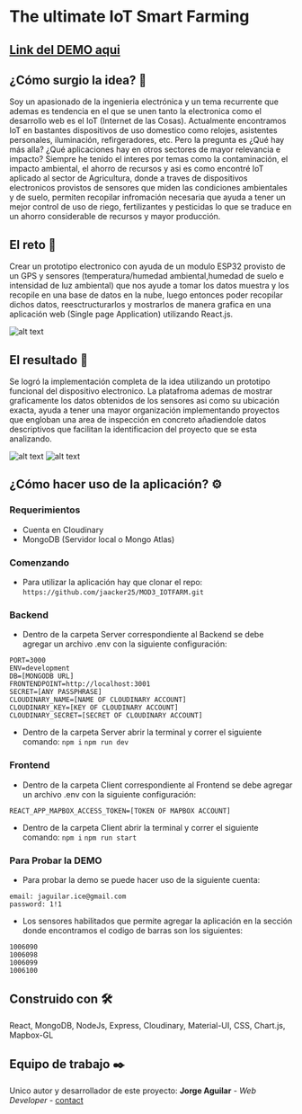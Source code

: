 # The ultimate IoT Smart Farming

## [Link del DEMO aqui](https://theultimateiotsmartfarming.netlify.com)

## ¿Cómo surgio la idea? 🚀
Soy un apasionado de la ingenieria electrónica y un tema recurrente que ademas es tendencia en el que se unen tanto la electronica como el desarrollo web es el IoT (Internet de las Cosas).
Actualmente encontramos IoT en bastantes dispositivos de uso domestico como relojes, asistentes personales, iluminación, refirgeradores, etc. Pero la pregunta es ¿Qué hay más alla? ¿Qué aplicaciones hay en otros sectores de mayor relevancia e impacto? Siempre he tenido el interes por temas como la contaminación, el impacto ambiental, el ahorro de recursos y asi es como encontré IoT aplicado al sector de Agricultura, donde a traves de dispositivos electronicos provistos de sensores que miden las condiciones ambientales y de suelo, permiten recopilar infromación necesaria que ayuda a tener un mejor control de uso de riego, fertilizantes y pesticidas lo que se traduce en un ahorro considerable de recursos y mayor producción. 

## El reto 🚀
Crear un prototipo electronico con ayuda de un modulo ESP32 provisto de un GPS y sensores (temperatura/humedad ambiental,humedad de suelo e intensidad de luz ambiental) que nos ayude a tomar los datos muestra y los recopile en una base de datos en la nube, luego entonces poder recopilar dichos datos, reesctructurarlos y mostrarlos de manera grafica en una aplicación web (Single page Application) utilizando React.js.

![alt text](https://res.cloudinary.com/jaacker25/image/upload/v1583803450/IOTFARM/tttt_vgynfx.png)

## El resultado 🚀

Se logró la implementación completa de la idea utilizando un prototipo funcional del dispositivo electronico.
La platafroma ademas de mostrar graficamente los datos obtenidos de los sensores asi como su ubicación exacta, ayuda a tener una mayor organización implementando proyectos que engloban una area de inspección en concreto añadiendole datos descriptivos que facilitan la identificacion del proyecto que se esta analizando. 

![alt text](https://res.cloudinary.com/jaacker25/image/upload/v1583806190/IOTFARM/rtrtrt_heufka.png)
![alt text](https://res.cloudinary.com/jaacker25/image/upload/v1583806309/IOTFARM/tttrrrr_iyirxi.png)

## ¿Cómo hacer uso de la aplicación? ⚙️
### Requerimientos
* Cuenta en Cloudinary
* MongoDB (Servidor local o Mongo Atlas)
### Comenzando
* Para utilizar la aplicación hay que clonar el repo:
`https://github.com/jaacker25/MOD3_IOTFARM.git`
### Backend
* Dentro de la carpeta Server correspondiente al Backend se debe agregar un archivo .env con la siguiente configuración:
```
PORT=3000
ENV=development
DB=[MONGODB URL]
FRONTENDPOINT=http://localhost:3001
SECRET=[ANY PASSPHRASE]
CLOUDINARY_NAME=[NAME OF CLOUDINARY ACCOUNT]
CLOUDINARY_KEY=[KEY OF CLOUDINARY ACCOUNT]
CLOUDINARY_SECRET=[SECRET OF CLOUDINARY ACCOUNT]
```
* Dentro de la carpeta Server abrir la terminal y correr el siguiente comando:
`npm i`
`npm run dev`

### Frontend
* Dentro de la carpeta Client correspondiente al Frontend se debe agregar un archivo .env con la siguiente configuración:
```
REACT_APP_MAPBOX_ACCESS_TOKEN=[TOKEN OF MAPBOX ACCOUNT]
```
* Dentro de la carpeta Client abrir la terminal y correr el siguiente comando:
`npm i`
`npm run start`

### Para Probar la DEMO
* Para probar la demo se puede hacer uso de la siguiente cuenta:
```
email: jaguilar.ice@gmail.com
password: 1!1
```
* Los sensores habilitados que permite agregar la aplicación en la sección donde encontramos el codigo de barras son los siguientes:
```
1006090
1006098
1006099
1006100
```

## Construido con 🛠️
React, MongoDB, NodeJs, Express, Cloudinary, Material-UI, CSS, Chart.js, Mapbox-GL

## Equipo de trabajo ✒️
Unico autor y desarrollador de este proyecto:
**Jorge Aguilar** - *Web Developer* - [contact](https://www.linkedin.com/in/jorge-aguilar-castillo/)



